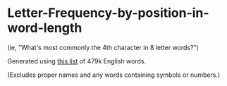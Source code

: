 # Letter-Frequency-by-position-in-word-length
(ie, "What's most commonly the 4th character in 8 letter words?") 


Generated using [this list](https://raw.githubusercontent.com/dwyl/english-words/master/words.txt) of 479k English words.

(Excludes proper names and any words containing symbols or numbers.)
